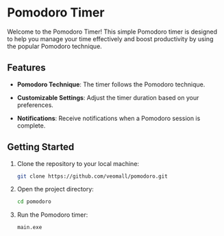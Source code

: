# Pomodoro Timer

Welcome to the Pomodoro Timer! This simple Pomodoro timer is designed to help you manage your time effectively and boost productivity by using the popular Pomodoro technique.

## Features

- **Pomodoro Technique**: The timer follows the Pomodoro technique.

- **Customizable Settings**: Adjust the timer duration based on your preferences.

- **Notifications**: Receive notifications when a Pomodoro session is complete.

## Getting Started

1. Clone the repository to your local machine:

    ```bash
    git clone https://github.com/veomall/pomodoro.git
    ```

2. Open the project directory:

    ```bash
    cd pomodoro
    ```

3. Run the Pomodoro timer:

    ```bash
    main.exe
    ```
